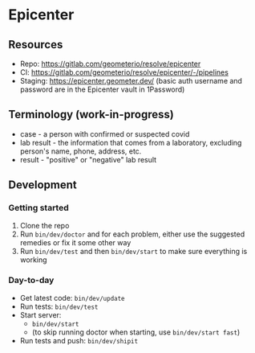 # Epicenter

## Resources

* Repo: https://gitlab.com/geometerio/resolve/epicenter
* CI: https://gitlab.com/geometerio/resolve/epicenter/-/pipelines
* Staging: https://epicenter.geometer.dev/ (basic auth username and password are in the Epicenter vault in 1Password)

## Terminology (work-in-progress)
* case - a person with confirmed or suspected covid
* lab result - the information that comes from a laboratory, excluding person's name, phone, address, etc. 
* result - "positive" or "negative" lab result

## Development

### Getting started

1. Clone the repo
2. Run `bin/dev/doctor` and for each problem, either use the suggested remedies or fix it some other way
3. Run `bin/dev/test` and then `bin/dev/start` to make sure everything is working
  
### Day-to-day

* Get latest code: `bin/dev/update`
* Run tests: `bin/dev/test`
* Start server: 
  * `bin/dev/start` 
  * (to skip running doctor when starting, use `bin/dev/start fast`)
* Run tests and push: `bin/dev/shipit`

